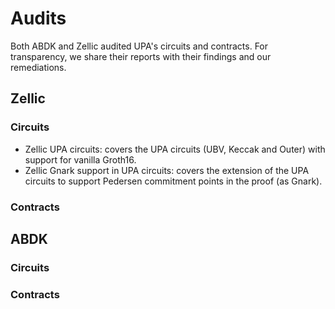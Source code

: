 # Audits
Both ABDK and Zellic audited UPA's circuits and contracts. For transparency, we share their reports with their findings and our remediations.

## Zellic

### Circuits
- Zellic UPA circuits: covers the UPA circuits (UBV, Keccak and Outer) with support for vanilla Groth16.
- Zellic Gnark support in UPA circuits: covers the extension of the UPA circuits to support Pedersen commitment points in the proof (as Gnark).

### Contracts

## ABDK

### Circuits

### Contracts
